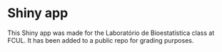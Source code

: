 # Shiny app

This Shiny app was made for the Laboratório de Bioestatística class at FCUL. It has been added to a public repo for grading purposes.
